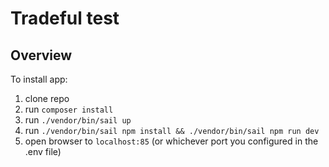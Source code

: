 # Tradeful test

## Overview

To install app: 

1. clone repo
2. run `composer install `
3. run `./vendor/bin/sail up`
4. run `./vendor/bin/sail npm install && ./vendor/bin/sail npm run dev`
5. open browser to `localhost:85` (or whichever port you configured in the .env file)

